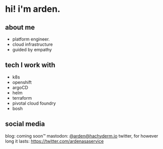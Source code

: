
<!---
ardenasasvc/ardenasasvc is a ✨ special ✨ repository because its `README.md` (this file) appears on your GitHub profile.
You can click the Preview link to take a look at your changes.
--->
# hi! i'm arden.

## about me
- platform engineer.
- cloud infrastructure
- guided by empathy

## tech I work with
- k8s
- openshift
- argoCD
- helm
- terraform
- pivotal cloud foundry
- bosh

## social media
blog: coming soon™️
mastodon: [@arden@hachyderm.io](https://hachyderm.io/@arden)
twitter, for however long it lasts: https://twitter.com/ardenasaservice
